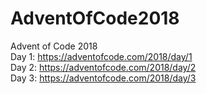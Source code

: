 # AdventOfCode2018
Advent of Code 2018 <br />
Day 1: https://adventofcode.com/2018/day/1 <br />
Day 2: https://adventofcode.com/2018/day/2 <br />
Day 3: https://adventofcode.com/2018/day/3 <br />
